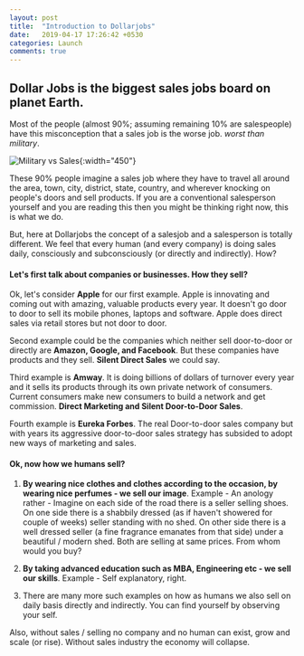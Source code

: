 ```yaml
---
layout: post
title:  "Introduction to Dollarjobs"
date:   2019-04-17 17:26:42 +0530
categories: Launch
comments: true
---
```

## Dollar Jobs is the biggest sales jobs board on planet Earth.

Most of the people (almost 90%; assuming remaining 10% are salespeople) have this misconception that a sales job is the worse job. *worst than military*.

![Military vs Sales](https://memegenerator.net/img/instances/81177390/sales-team-6-deliver-or-die.jpg){:width="450"}

These 90% people imagine a sales job where they have to travel all around the area, town, city, district, state, country, and wherever knocking on people's doors and sell products. If you are a conventional salesperson yourself and you are reading this then you might be thinking right now, this is what we do.

But, here at Dollarjobs the concept of a salesjob and a salesperson is totally different. We feel that every human (and every company) is doing sales daily, consciously and subconsciously (or directly and indirectly). How?

#### Let's first talk about companies or businesses. How they sell?

Ok, let's consider **Apple** for our first example. Apple is innovating and coming out with amazing, valuable products every year. It doesn't go door to door to sell its mobile phones, laptops and software. Apple does direct sales via retail stores but not door to door.

Second example could be the companies which neither sell door-to-door or directly are **Amazon, Google, and Facebook**. But these companies have products and they sell. **Silent Direct Sales** we could say.

Third example is **Amway**. It is doing billions of dollars of turnover every year and it sells its products through its own private network of consumers. Current consumers make new consumers to build a network and get commission. **Direct Marketing and Silent Door-to-Door Sales**.

Fourth example is **Eureka Forbes**. The real Door-to-door sales company but with years its aggressive door-to-door sales strategy has subsided to adopt new ways of marketing and sales.

#### Ok, now how we humans sell?

1. **By wearing nice clothes and clothes according to the occasion, by wearing nice perfumes - we sell our image**. Example - An anology rather - Imagine on each side of the road there is a seller selling shoes. On one side there is a shabbily dressed (as if haven't showered for couple of weeks) seller standing with no shed. On other side there is a well dressed seller (a fine fragrance emanates from that side) under a beautiful / modern shed. Both are selling at same prices. From whom would you buy?

2. **By taking advanced education such as MBA, Engineering etc - we sell our skills**. Example - Self explanatory, right.

3. There are many more such examples on how as humans we also sell on daily basis directly and indirectly. You can find yourself by observing your self.

Also, without sales / selling no company and no human can exist, grow and scale (or rise). Without sales industry the economy will collapse.
